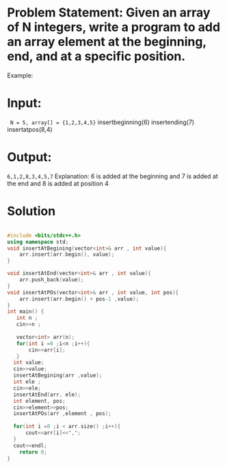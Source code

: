 # Problem Statement: Given an array of N integers, write a program to add an array element at the beginning, end, and at a specific position.

Example:
# Input:
``` N = 5, array[] = {1,2,3,4,5}```
insertbeginning(6)
insertending(7)
insertatpos(8,4)
# Output: 
```6,1,2,8,3,4,5,7```
Explanation: 6 is added at the beginning and 7 is added at the end and 8 is added at position 4

# Solution
```C++

#include <bits/stdc++.h>
using namespace std;
void insertAtBegining(vector<int>& arr , int value){
    arr.insert(arr.begin(), value);
}

void insertAtEnd(vector<int>& arr , int value){
    arr.push_back(value);
}
void insertAtPOs(vector<int>& arr , int value, int pos){
    arr.insert(arr.begin() + pos-1 ,value);
}
int main() {
   int n ;
   cin>>n ;
   
   vector<int> arr(n);
   for(int i =0 ;i<n ;i++){
       cin>>arr[i];
   }
  int value;
  cin>>value;
  insertAtBegining(arr ,value);
  int ele ;
  cin>>ele;
  insertAtEnd(arr, ele);
  int element, pos;
  cin>>element>>pos;
  insertAtPOs(arr ,element , pos);
  
  for(int i =0 ;i < arr.size() ;i++){
      cout<<arr[i]<<",";
  }
  cout<<endl;
    return 0;
}
```
